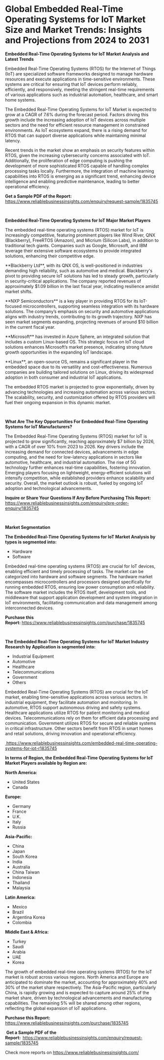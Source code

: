 <p><h1>Global Embedded Real-Time Operating Systems for IoT Market Size and Market Trends: Insights and Projections from 2024 to 2031</h1></p><p><strong>Embedded Real-Time Operating Systems for IoT Market Analysis and Latest Trends</strong></p>
<p><p>Embedded Real-Time Operating Systems (RTOS) for the Internet of Things (IoT) are specialized software frameworks designed to manage hardware resources and execute applications in time-sensitive environments. These systems are critical for ensuring that IoT devices perform reliably, efficiently, and responsively, meeting the stringent real-time requirements of various applications such as industrial automation, healthcare, and smart home systems.</p><p>The Embedded Real-Time Operating Systems for IoT Market is expected to grow at a CAGR of 7.6% during the forecast period. Factors driving this growth include the increasing adoption of IoT devices across multiple sectors and the need for efficient resource management in constrained environments. As IoT ecosystems expand, there is a rising demand for RTOS that can support diverse applications while maintaining minimal latency.</p><p>Recent trends in the market show an emphasis on security features within RTOS, given the increasing cybersecurity concerns associated with IoT. Additionally, the proliferation of edge computing is pushing the development of more sophisticated RTOS capable of handling complex processing tasks locally. Furthermore, the integration of machine learning capabilities into RTOS is emerging as a significant trend, enhancing device intelligence and enabling predictive maintenance, leading to better operational efficiency.</p></p>
<p><strong>Get a Sample PDF of the Report:&nbsp;</strong> <a href="https://www.reliablebusinessinsights.com/enquiry/request-sample/1835745?utm_campaign=75&utm_medium=2&utm_source=Github&utm_content=ia&utm_term=31122024&utm_id=embedded-real-time-operating-systems-for-iot">https://www.reliablebusinessinsights.com/enquiry/request-sample/1835745</a></p>
<p>&nbsp;</p>
<p><strong>Embedded Real-Time Operating Systems for IoT Major Market Players</strong></p>
<p><p>The embedded real-time operating systems (RTOS) market for IoT is increasingly competitive, featuring prominent players like Wind River, QNX (Blackberry), FreeRTOS (Amazon), and Micrium (Silicon Labs), in addition to traditional tech giants. Companies such as Google, Microsoft, and IBM leverage their extensive software ecosystems to provide integrated solutions, enhancing their competitive edge.</p><p>**Blackberry Ltd**, with its QNX OS, is well-positioned in industries demanding high reliability, such as automotive and medical. Blackberry's pivot to providing secure IoT solutions has led to steady growth, particularly in security-critical applications. The company reported revenues of approximately $1.09 billion in the last fiscal year, indicating resilience amidst market shifts.</p><p>**NXP Semiconductors** is a key player in providing RTOS for its IoT-focused microcontrollers, supporting seamless integration with its hardware solutions. The company’s emphasis on security and automotive applications aligns with industry trends, contributing to its growth trajectory. NXP has seen market segments expanding, projecting revenues of around $10 billion in the current fiscal year.</p><p>**Microsoft** has invested in Azure Sphere, an integrated solution that includes a custom Linux-based OS. This strategic focus on IoT cloud solutions enhances Microsoft’s market presence, indicating strong future growth opportunities in the expanding IoT landscape.</p><p>**Linux**, an open-source OS, remains a significant player in the embedded space due to its versatility and cost-effectiveness. Numerous companies are building tailored solutions on Linux, driving its widespread adoption in both consumer and industrial IoT applications.</p><p>The embedded RTOS market is projected to grow exponentially, driven by advancing technologies and increasing automation across various sectors. The scalability, security, and customization offered by RTOS providers will fuel their ongoing expansion in this dynamic market.</p></p>
<p>&nbsp;</p>
<p><strong>What Are The Key Opportunities For Embedded Real-Time Operating Systems for IoT Manufacturers?</strong></p>
<p><p>The Embedded Real-Time Operating Systems (RTOS) market for IoT is projected to grow significantly, reaching approximately $7 billion by 2026, with a CAGR of over 10% from 2023 to 2026. Key drivers include the increasing demand for connected devices, advancements in edge computing, and the need for low-latency applications in sectors like automotive, healthcare, and industrial automation. The rise of 5G technology further enhances real-time capabilities, fostering innovation. Emerging players focusing on lightweight, energy-efficient solutions will intensify competition, while established providers enhance scalability and security. Overall, the market outlook is robust, fueled by ongoing IoT adoption and technological advancements.</p></p>
<p><strong>Inquire or Share Your Questions If Any Before Purchasing This Report:</strong> <a href="https://www.reliablebusinessinsights.com/enquiry/pre-order-enquiry/1835745?utm_campaign=75&utm_medium=2&utm_source=Github&utm_content=ia&utm_term=31122024&utm_id=embedded-real-time-operating-systems-for-iot">https://www.reliablebusinessinsights.com/enquiry/pre-order-enquiry/1835745</a></p>
<p>&nbsp;</p>
<p><strong>Market Segmentation</strong></p>
<p><strong>The Embedded Real-Time Operating Systems for IoT Market Analysis by types is segmented into:</strong></p>
<p><ul><li>Hardware</li><li>Software</li></ul></p>
<p><p>Embedded real-time operating systems (RTOS) are crucial for IoT devices, enabling efficient and timely processing of tasks. The market can be categorized into hardware and software segments. The hardware market encompasses microcontrollers and processors designed specifically for running embedded RTOS, ensuring low power consumption and reliability. The software market includes the RTOS itself, development tools, and middleware that support application development and system integration in IoT environments, facilitating communication and data management among interconnected devices.</p></p>
<p><strong>Purchase this Report:&nbsp;</strong><a href="https://www.reliablebusinessinsights.com/purchase/1835745?utm_campaign=75&utm_medium=2&utm_source=Github&utm_content=ia&utm_term=31122024&utm_id=embedded-real-time-operating-systems-for-iot">https://www.reliablebusinessinsights.com/purchase/1835745</a></p>
<p>&nbsp;</p>
<p><strong>The Embedded Real-Time Operating Systems for IoT Market Industry Research by Application is segmented into:</strong></p>
<p><ul><li>Industrial Equipment</li><li>Automotive</li><li>Healthcare</li><li>Telecommunications</li><li>Government</li><li>Others</li></ul></p>
<p><p>Embedded Real-Time Operating Systems (RTOS) are crucial for the IoT market, enabling time-sensitive applications across various sectors. In industrial equipment, they facilitate automation and monitoring. In automotive, RTOS support autonomous driving and safety systems. Healthcare applications utilize RTOS for patient monitoring and medical devices. Telecommunications rely on them for efficient data processing and communication. Government utilizes RTOS for secure and reliable systems in critical infrastructure. Other sectors benefit from RTOS in smart homes and retail solutions, driving innovation and operational efficiency.</p></p>
<p><a href="https://www.reliablebusinessinsights.com/embedded-real-time-operating-systems-for-iot-r1835745?utm_campaign=75&utm_medium=2&utm_source=Github&utm_content=ia&utm_term=31122024&utm_id=embedded-real-time-operating-systems-for-iot">&nbsp;https://www.reliablebusinessinsights.com/embedded-real-time-operating-systems-for-iot-r1835745</a></p>
<p><strong>In terms of Region, the Embedded Real-Time Operating Systems for IoT Market Players available by Region are:</strong></p>
<p>
    <p> <strong> North America: </strong>
        <ul>
            <li>United States</li>
            <li>Canada</li>
        </ul>
        </p> 
    <p> <strong> Europe: </strong>
        <ul>
            <li>Germany</li>
            <li>France</li>
            <li>U.K.</li>
            <li>Italy</li>
            <li>Russia</li>
        </ul>
        </p> 
    <p> <strong> Asia-Pacific: </strong>
        <ul>
            <li>China</li>
            <li>Japan</li>
            <li>South Korea</li>
            <li>India</li>
            <li>Australia</li>
            <li>China Taiwan</li>
            <li>Indonesia</li>
            <li>Thailand</li>
            <li>Malaysia</li>
        </ul>
        </p> 
    <p> <strong> Latin America: </strong>
        <ul>
            <li>Mexico</li>
            <li>Brazil</li>
            <li>Argentina Korea</li>
            <li>Colombia</li>
        </ul>
        </p> 
    <p> <strong> Middle East & Africa: </strong>
        <ul>
            <li>Turkey</li>
            <li>Saudi</li>
            <li>Arabia</li>
            <li>UAE</li>
            <li>Korea</li>
        </ul>
    </p>
    </p>
<p><p>The growth of embedded real-time operating systems (RTOS) for the IoT market is robust across various regions. North America and Europe are anticipated to dominate the market, accounting for approximately 40% and 30% of the market share respectively. The Asia-Pacific region, particularly China, is rapidly growing and is expected to capture around 25% of the market share, driven by technological advancements and manufacturing capabilities. The remaining 5% will be shared among other regions, reflecting the global expansion of IoT applications.</p></p>
<p><strong>Purchase this Report: </strong><a href="https://www.reliablebusinessinsights.com/purchase/1835745?utm_campaign=75&utm_medium=2&utm_source=Github&utm_content=ia&utm_term=31122024&utm_id=embedded-real-time-operating-systems-for-iot">https://www.reliablebusinessinsights.com/purchase/1835745</a></p>
<p>&nbsp;<strong>Get a Sample PDF of the Report:&nbsp;&nbsp;</strong><a href="https://www.reliablebusinessinsights.com/enquiry/request-sample/1835745?utm_campaign=75&utm_medium=2&utm_source=Github&utm_content=ia&utm_term=31122024&utm_id=embedded-real-time-operating-systems-for-iot">https://www.reliablebusinessinsights.com/enquiry/request-sample/1835745</a></p>
<p><strong></strong></p>
<p>Check more reports on <a href="https://www.reliablebusinessinsights.com/?utm_campaign=75&utm_medium=2&utm_source=Github&utm_content=ia&utm_term=31122024&utm_id=embedded-real-time-operating-systems-for-iot">https://www.reliablebusinessinsights.com/</a></p>